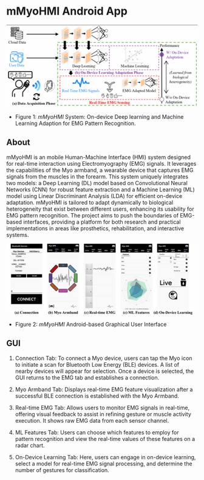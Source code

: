 # mMyoHMI Android App

![System](visuals/System.png?raw=true "System")
* Figure 1: *mMyoHMI* System: On-device Deep learning and Machine Learning
Adaption for EMG Pattern Recognition.

## About
mMyoHMI is an mobile Human-Machine Interface (HMI) system designed for real-time interaction using Electromyography (EMG) signals. It leverages the capabilities of the Myo armband, a wearable device that captures EMG signals from the muscles in the forearm. This system uniquely integrates two models: a Deep Learning (DL) model based on Convolutional Neural Networks (CNN) for robust feature extraction and a Machine Learning (ML) model using Linear Discriminant Analysis (LDA) for efficient on-device adaptation. mMyoHMI is tailored to adapt dynamically to biological heterogeneity that exist between different users, enhancing its usability for EMG pattern recognition. The project aims to push the boundaries of EMG-based interfaces, providing a platform for both research and practical implementations in areas like prosthetics, rehabilitation, and interactive systems.


![GUI](visuals/GUI.png?raw=true "GUI")
* Figure 2: *mMyoHMI* Android-based Graphical User Interface

## GUI
1. Connection Tab: To connect a Myo device, users can tap the Myo icon to initiate a scan for Bluetooth Low Energy (BLE) devices. A list of nearby devices will appear for selection. Once a device is selected, the GUI returns to the EMG tab and establishes a connection.

2. Myo Armband Tab: Displays real-time EMG feature visualization after a successful BLE connection is established with the Myo Armband.

3. Real-time EMG Tab: Allows users to monitor EMG signals in real-time, offering visual feedback to assist in refining gesture or muscle activity execution. It shows raw EMG data from each sensor channel.

4. ML Features Tab: Users can choose which features to employ for pattern recognition and view the real-time values of these features on a radar chart.

5. On-Device Learning Tab: Here, users can engage in on-device learning, select a model for real-time EMG signal processing, and determine the number of gestures for classification.